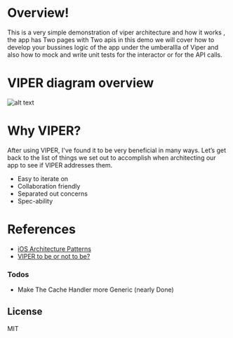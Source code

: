 
# Overview!
This is a very simple demonstration of viper architecture and how it works , 
the app has Two pages with Two apis in this demo we will cover how to develop your bussines logic of the app under the umberallla of Viper and also how to mock and write unit tests for the interactor or for the API calls.

# VIPER diagram overview
![alt text](https://raw.githubusercontent.com/Juanpe/Swift-VIPER-Module/master/assets/viper_diagram.png)

# Why VIPER?

After using VIPER, I've found it to be very beneficial in many ways. Let’s get back to the list of things we set out to accomplish when architecting our app to see if VIPER addresses them.

  - Easy to iterate on
  - Collaboration friendly
  - Separated out concerns
- Spec-ability
 
# References
 - [iOS Architecture Patterns](https://medium.com/ios-os-x-development/ios-architecture-patterns-ecba4c38de52#.ba7q8dcih)
 - [VIPER to be or not to be?](https://swifting.io/blog/2016/03/07/8-viper-to-be-or-not-to-be/)

### Todos

 - Make The Cache Handler more Generic (nearly Done)

License
----

MIT


[//]: # (These are reference links used in the body of this note and get stripped out when the markdown processor does its job. There is no need to format nicely because it shouldn't be seen. Thanks SO - http://stackoverflow.com/questions/4823468/store-comments-in-markdown-syntax)


   [dill]: <https://github.com/joemccann/dillinger>
   [git-repo-url]: <https://github.com/joemccann/dillinger.git>
   [john gruber]: <http://daringfireball.net>
   [df1]: <http://daringfireball.net/projects/markdown/>
   [markdown-it]: <https://github.com/markdown-it/markdown-it>
   [Ace Editor]: <http://ace.ajax.org>
   [node.js]: <http://nodejs.org>
   [Twitter Bootstrap]: <http://twitter.github.com/bootstrap/>
   [jQuery]: <http://jquery.com>
   [@tjholowaychuk]: <http://twitter.com/tjholowaychuk>
   [express]: <http://expressjs.com>
   [AngularJS]: <http://angularjs.org>
   [Gulp]: <http://gulpjs.com>

   [PlDb]: <https://github.com/joemccann/dillinger/tree/master/plugins/dropbox/README.md>
   [PlGh]: <https://github.com/joemccann/dillinger/tree/master/plugins/github/README.md>
   [PlGd]: <https://github.com/joemccann/dillinger/tree/master/plugins/googledrive/README.md>
   [PlOd]: <https://github.com/joemccann/dillinger/tree/master/plugins/onedrive/README.md>
   [PlMe]: <https://github.com/joemccann/dillinger/tree/master/plugins/medium/README.md>
   [PlGa]: <https://github.com/RahulHP/dillinger/blob/master/plugins/googleanalytics/README.md>
